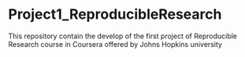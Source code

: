# Project1_ReproducibleResearch
This repository contain the develop of the first project of Reproducible Research course in Coursera offered by Johns Hopkins university
